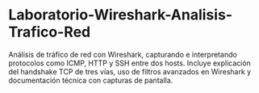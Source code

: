 # Laboratorio-Wireshark-Analisis-Trafico-Red
Análisis de tráfico de red con Wireshark, capturando e interpretando protocolos como ICMP, HTTP y SSH entre dos hosts. Incluye explicación del handshake TCP de tres vías, uso de filtros avanzados en Wireshark y documentación técnica con capturas de pantalla.
